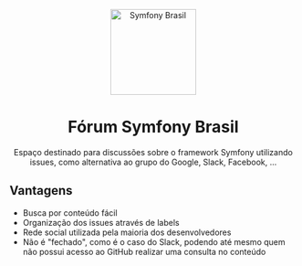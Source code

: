 <p align="center">
<img src="https://avatars3.githubusercontent.com/u/2319578?s=200&v=4" width="150" alt="Symfony Brasil">
</p>
<h1 align="center">Fórum Symfony Brasil</h1>
<p align="center">Espaço destinado para discussões sobre o framework Symfony utilizando issues, como alternativa ao grupo do Google, Slack, Facebook, ...</p>

## Vantagens
* Busca por conteúdo fácil 
* Organização dos issues através de labels
* Rede social utilizada pela maioria dos desenvolvedores
* Não é "fechado", como é o caso do Slack, podendo até mesmo quem não possui acesso ao GitHub realizar uma consulta no conteúdo
